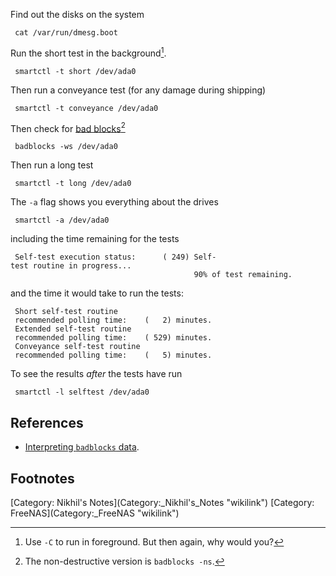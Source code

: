 Find out the disks on the system

` cat /var/run/dmesg.boot`

Run the short test in the background[^1].

` smartctl -t short /dev/ada0`

Then run a conveyance test (for any damage during shipping)

` smartctl -t conveyance /dev/ada0`

Then check for [bad
blocks](https://wiki.archlinux.org/index.php/Badblocks)[^2]

` badblocks -ws /dev/ada0`

Then run a long test

` smartctl -t long /dev/ada0`

The `-a` flag shows you everything about the drives

` smartctl -a /dev/ada0`

including the time remaining for the tests

` Self-test execution status:      ( 249) Self-test routine in progress...`  
`                                         90% of test remaining.`

and the time it would take to run the tests:

` Short self-test routine`  
` recommended polling time:    (   2) minutes.`  
` Extended self-test routine`  
` recommended polling time:    ( 529) minutes.`  
` Conveyance self-test routine`  
` recommended polling time:    (   5) minutes.`

To see the results *after* the tests have run

` smartctl -l selftest /dev/ada0`

References
----------

-   [Interpreting `badblocks`
    data](https://forums.freenas.org/index.php?threads/interpreting-badblocks-output.27421/).

Footnotes
---------

<references markdown="1">
[Category: Nikhil's Notes](Category:_Nikhil's_Notes "wikilink")
[Category: FreeNAS](Category:_FreeNAS "wikilink")

[^1]: Use `-C` to run in foreground. But then again, why would you?

[^2]: The non-destructive version is `badblocks -ns`.
